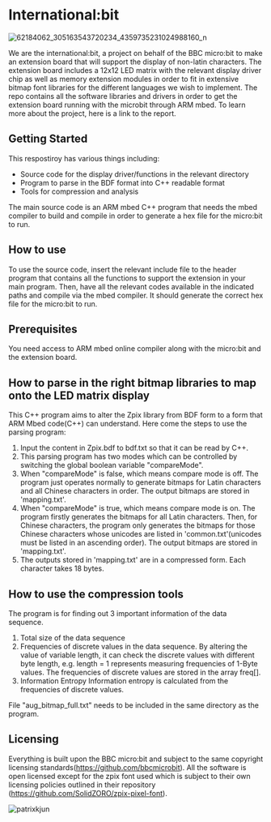 # International:bit
![62184062_305163543720234_4359735231024988160_n](https://user-images.githubusercontent.com/33202105/60281321-a8a3d300-98fc-11e9-84c8-6a7891ec31eb.jpg)


We are the international:bit, a project on behalf of the BBC micro:bit to make an extension board that will support the display of non-latin characters. The extension board includes a 12x12 LED matrix with the relevant display driver chip as well as memory extension modules in order to fit in extensive bitmap font libraries for the different languages we wish to implement. The repo contains all the software libraries and drivers in order to get the extension board running with the microbit through ARM mbed. To learn more about the project, here is a link to the report.

## Getting Started

This respostiroy has various things including:
 - Source code for the display driver/functions in the relevant directory
 - Program to parse in the BDF format into C++ readable format
 - Tools for compression and analysis
 
The main source code is an ARM mbed C++ program that needs the mbed compiler to build and compile in order to generate a hex file for the micro:bit to run.

## How to use 
To use the source code, insert the relevant include file to the header program that contains all the functions to support the extension in your main program. Then, have all the relevant codes available in the indicated paths and compile via the mbed compiler. It should generate the correct hex file for the micro:bit to run.

## Prerequisites
You need access to ARM mbed online compiler along with the micro:bit and the extension board.

## How to parse in the right bitmap libraries to map onto the LED matrix display
This C++ program aims to alter the Zpix library from BDF form to a form that ARM Mbed code(C++) can understand.
Here come the steps to use the parsing program:

1. Input the content in Zpix.bdf to bdf.txt so that it can be read by C++.
2. This parsing program has two modes which can be controlled by switching the global boolean variable "compareMode".
3. When "compareMode" is false, which means compare mode is off. The program just operates normally to generate bitmaps for Latin characters and all Chinese characters in order. The output bitmaps are stored in 'mapping.txt'.
4. When "compareMode" is true, which means compare mode is on. The program firstly generates the bitmaps for all Latin characters. Then, for Chinese characters, the program only generates the bitmaps for those Chinese characters whose unicodes are listed in 'common.txt'(unicodes must be listed in an ascending order). The output bitmaps are stored in 'mapping.txt'.
5. The outputs stored in 'mapping.txt' are in a compressed form. Each character takes 18 bytes.


## How to use the compression tools
The program is for finding out 3 important information of the data sequence.
1. Total size of the data sequence
2. Frequencies of discrete values in the data sequence.
By altering the value of variable length, it can check the discrete values with different byte length, e.g. length = 1 represents measuring frequencies of 1-Byte values.
The frequencies of discrete values are stored in the array freq[].
3. Information Entropy
Information entropy is calculated from the frequencies of discrete values.

File "aug_bitmap_full.txt" needs to be included in the same directory as the program.

## Licensing
Everything is built upon the BBC micro:bit and subject to the same copyright licensing standards(https://github.com/bbcmicrobit). All the software is open licensed except for the zpix font used which is subject to their own licensing policies outlined in their repository (https://github.com/SolidZORO/zpix-pixel-font).

![patrixkjun](https://user-images.githubusercontent.com/33202105/60281225-73978080-98fc-11e9-9789-9e029f930563.jpg)


